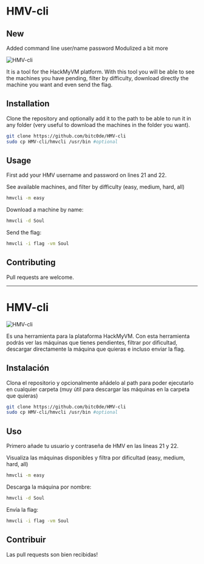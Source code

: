 # HMV-cli


## New
Added command line user/name password
Modulized a bit more


![HMV-cli](https://i.ibb.co/7V7vPVs/unknown.png)

It is a tool for the HackMyVM platform. 
With this tool you will be able to see the machines you have pending, filter by difficulty, download directly the machine you want and even send the flag.

## Installation

Clone the repository and optionally add it to the path to be able to run it in any folder (very useful to download the machines in the folder you want).

```bash
git clone https://github.com/bitc0de/HMV-cli
sudo cp HMV-cli/hmvcli /usr/bin #optional
```

## Usage
First add your HMV username and password on lines 21 and 22.

See available machines, and filter by difficulty (easy, medium, hard, all)

```bash
hmvcli -m easy
```
Download a machine by name:

```bash
hmvcli -d Soul
```
Send the flag:
```bash
hmvcli -i flag -vm Soul
```

## Contributing
Pull requests are welcome. 


---


# HMV-cli

![HMV-cli](https://i.ibb.co/7V7vPVs/unknown.png)

Es una herramienta para la plataforma HackMyVM. 
Con esta herramienta podrás ver las máquinas que tienes pendientes, filtrar por dificultad, descargar directamente la máquina que quieras e incluso enviar la flag.

## Instalación

Clona el repositorio y opcionalmente añádelo al path para poder ejecutarlo en cualquier carpeta (muy útil para descargar las máquinas en la carpeta que quieras)

```bash
git clone https://github.com/bitc0de/HMV-cli
sudo cp HMV-cli/hmvcli /usr/bin #optional
```

## Uso
Primero añade tu usuario y contraseña de HMV en las lineas 21 y 22.

Visualiza las máquinas disponibles y filtra por dificultad (easy, medium, hard, all)

```bash
hmvcli -m easy
```
Descarga la máquina por nombre:

```bash
hmvcli -d Soul
```
Envía la flag:
```bash
hmvcli -i flag -vm Soul
```

## Contribuir
Las pull requests son bien recibidas!

